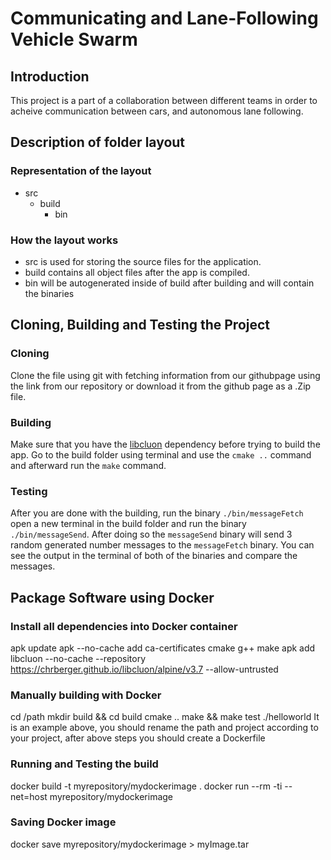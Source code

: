 # Communicating and Lane-Following Vehicle Swarm

## Introduction
This project is a part of a collaboration between different teams in order to acheive communication between cars, and autonomous lane following.

## Description of folder layout

  ### Representation of the layout
  - src 
    - build
      - bin

  ### How the layout works
  - src is used for storing the source files for the application.
  - build contains all object files after the app is compiled.
  - bin will be autogenerated inside of build after building and will contain the binaries

## Cloning, Building and Testing the Project

### Cloning
Clone the file using git with fetching information from our githubpage using the link from our repository or download it from the github page as a .Zip file. 

### Building
Make sure that you have the [libcluon](https://github.com/chrberger/libcluon) dependency before trying to build the app.
Go to the build folder using terminal and use the `cmake ..` command and afterward run the `make` command.

### Testing
After you are done with the building, run the binary `./bin/messageFetch` open a new terminal in the build folder and run the binary `./bin/messageSend`. After doing so the `messageSend` binary will send 3 random generated number messages to the `messageFetch` binary. You can see the output in the terminal of both of the binaries and compare the messages.

## Package Software using Docker

### Install all dependencies into Docker container
apk update
apk --no-cache add ca-certificates cmake g++ make
apk add libcluon --no-cache --repository https://chrberger.github.io/libcluon/alpine/v3.7 --allow-untrusted

### Manually building with Docker
cd /path
mkdir build && cd build
cmake ..
make && make test
./helloworld 
It is an example above, you should rename the path and project according to your project, after above steps you should create a Dockerfile

### Running and Testing the build 
docker build -t myrepository/mydockerimage .
docker run --rm -ti --net=host myrepository/mydockerimage

### Saving Docker image
docker save myrepository/mydockerimage > myImage.tar
